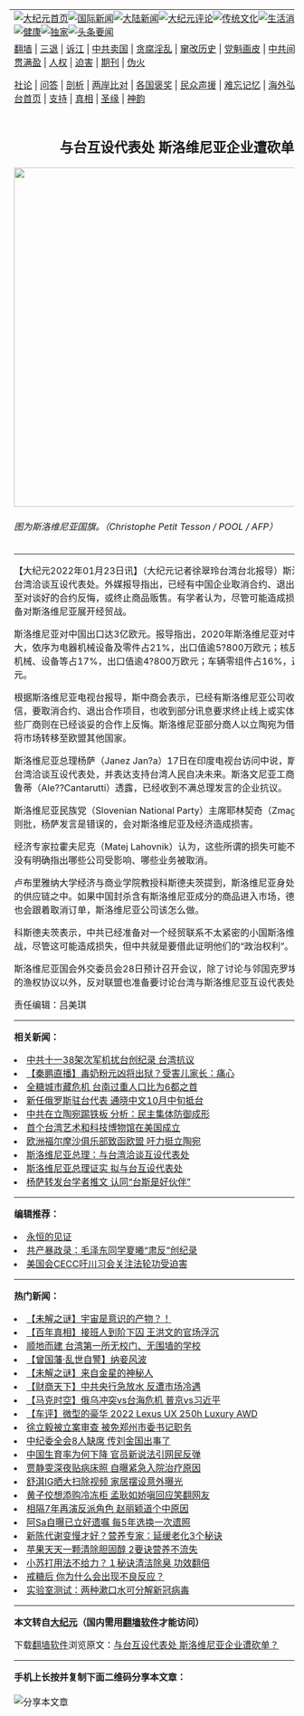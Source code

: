 <a name="1" id="1" target="_blank"></a><span id="1"></span>
<table align=center border="0"><tr><td colspan="2" VALIGN=TOP><a href="https://github.com/jymmdk364/djy/blob/master/gb/nf1351518.md#1"><img src="https://raw.githubusercontent.com/jymmdk364/www/master/t/djy/1.jpg" title="大纪元首页" alt="大纪元首页"></a><a href="https://github.com/jymmdk364/djy/blob/master/gb/n24hr.md#1"><img src="https://raw.githubusercontent.com/jymmdk364/www/master/t/djy/3.jpg" title="国际新闻" alt="国际新闻"></a><a href="https://github.com/jymmdk364/djy/blob/master/gb/nsc413.md#1"><img src="https://raw.githubusercontent.com/jymmdk364/www/master/t/djy/4.jpg" title="大陆新闻" alt="大陆新闻"></a><a href="https://github.com/jymmdk364/djy/blob/master/gb/news392.md#1"><img src="https://raw.githubusercontent.com/jymmdk364/www/master/t/djy/5.jpg" title="大纪元评论" alt="大纪元评论"></a><a href="https://github.com/jymmdk364/djy/blob/master/gb/news2007.md#1"><img src="https://raw.githubusercontent.com/jymmdk364/www/master/t/djy/6.jpg" title="传统文化" alt="传统文化"></a><a href="https://github.com/jymmdk364/djy/blob/master/gb/news2008.md#1"><img src="https://raw.githubusercontent.com/jymmdk364/www/master/t/djy/7.jpg" title="生活消费" alt="生活消费"></a><a href="https://github.com/jymmdk364/djy/blob/master/gb/ncyule.md#1"><img src="https://raw.githubusercontent.com/jymmdk364/www/master/t/djy/8.jpg" title="娱乐休闲" alt="娱乐休闲"></a><a href="https://github.com/jymmdk364/djy/blob/master/gb/nsc1002.md#1"><img src="https://raw.githubusercontent.com/jymmdk364/www/master/t/djy/9.jpg" title="健康" alt="健康"></a><a href="https://github.com/jymmdk364/djy/blob/master/gb/nf6092.md#1"><img src="https://raw.githubusercontent.com/jymmdk364/www/master/t/djy/10a.jpg" title="独家" alt="独家"></a><a href="https://github.com/jymmdk364/djy/blob/master/gb/nf4514.md#1"><img src="https://raw.githubusercontent.com/jymmdk364/www/master/t/djy/12a.jpg" title="头条要闻" alt="头条要闻"></a></td></tr>
<tr><td colspan="2" VALIGN=TOP><a target="_blank" href="https://github.com/jymmdk364/www/blob/master/README.md?zsrh#1">翻墙</a> | <a target="_blank" href="https://github.com/jymmdk364/djy/blob/master/gb/nf5657.md#1">三退</a> | <a target="_blank" href="https://github.com/jymmdk364/djy/blob/master/gb/nf6124.md#1">诉江</a> | <a target="_blank" href="https://github.com/jymmdk364/djy/blob/master/gb/nf1176117.md#1">中共卖国</a> | <a target="_blank" href="https://github.com/jymmdk364/djy/blob/master/gb/nf5773.md#1">贪腐淫乱</a> | <a target="_blank" href="https://github.com/jymmdk364/djy/blob/master/gb/nf1176115.md#1">窜改历史</a> | <a target="_blank" href="https://github.com/jymmdk364/djy/blob/master/gb/nf1176107.md#1">党魁画皮</a> | <a target="_blank" href="https://github.com/jymmdk364/djy/blob/master/gb/nf1320400.md#1">中共间谍</a> | <a target="_blank" href="https://github.com/jymmdk364/djy/blob/master/gb/nf1176114.md#1">破坏传统</a> | <a target="_blank" href="https://github.com/jymmdk364/ntdtv/blob/master/gb/prog447_1.md#1">恶贯满盈</a> | <a target="_blank" href="https://github.com/jymmdk364/djy/blob/master/gb/ncid278.md#1">人权</a> | <a target="_blank" href="https://github.com/jymmdk364/djy/blob/master/gb/nf1176111.md#1">迫害</a> | <a target="_blank" href="https://gitlab.com/szzdlab/mh-qikan/blob/master/README.md#1">期刊</a> | <a target="_blank" href="https://github.com/jymmdk364/djy/blob/master/gb/nf5562.md#1">伪火</a></p><p><a target="_blank" href="https://github.com/jymmdk364/djy/blob/master/gb/9p.md#1">社论</a> | <a target="_blank" href="https://github.com/jymmdk364/djy/blob/master/gb/nf4378.md#1">问答</a> | <a target="_blank" href="https://github.com/jymmdk364/djy/blob/master/gb/nf5792.md#1">剖析</a> | <a target="_blank" href="https://github.com/jymmdk364/djy/blob/master/gb/nf5735.md#1">两岸比对</a> | <a target="_blank" href="https://github.com/jymmdk364/djy/blob/master/gb/nf6119.md#1">各国褒奖</a> | <a target="_blank" href="https://github.com/jymmdk364/djy/blob/master/gb/nf6120.md#1">民众声援</a> | <a target="_blank" href="https://github.com/jymmdk364/djy/blob/master/gb/nf1188594.md#1">难忘记忆</a> | <a target="_blank" href="https://github.com/jymmdk364/djy/blob/master/gb/nf3180.md#1">海外弘传</a> | <a target="_blank" href="https://github.com/jymmdk364/djy/blob/master/gb/nf5410.md#1">万人上访</a> | <a target="_blank" href="https://github.com/jymmdk364/www/blob/master/README.md?zsrh#1">平台首页</a> | <a target="_blank" href="https://github.com/jymmdk364/djy/blob/master/gb/nf4386.md#1">支持</a> | <a target="_blank" href="https://github.com/jymmdk364/djy/blob/master/gb/nf4389.md#1">真相</a> | <a target="_blank" href="https://github.com/jymmdk364/djy/blob/master/gb/nf5790.md#1">圣缘</a> | <a target="_blank" href="https://github.com/jymmdk364/djy/blob/master/gb/nf4786.md#1">神韵</a></td></tr>
<tr><td VALIGN=TOP width="626"><h2 align=center>与台互设代表处 斯洛维尼亚企业遭砍单？</h2>
<img width="600" src="https://i.epochtimes.com/assets/uploads/2022/01/id13524189-538535-600x400.jpg" />
<h6>图为斯洛维尼亚国旗。（Christophe Petit Tesson / POOL / AFP）
</h6>
<hr>
<p>【大纪元2022年01月23日讯】（大纪元记者徐翠玲<ahref="https://github.com/jymmdk364/djy/blob/master/gb/tag/%E5%8F%B0%E6%B9%BE.md#1">台湾</a>台北报导）<ahref="https://github.com/jymmdk364/djy/blob/master/gb/tag/%E6%96%AF%E6%B4%9B%E7%BB%B4%E5%B0%BC%E4%BA%9A.md#1">斯洛维尼亚</a>正与<ahref="https://github.com/jymmdk364/djy/blob/master/gb/tag/%E5%8F%B0%E6%B9%BE.md#1">台湾</a>洽谈互设<ahref="https://github.com/jymmdk364/djy/blob/master/gb/tag/%E4%BB%A3%E8%A1%A8%E5%A4%84.md#1">代表处</a>。外媒报导指出，已经有中国<ahref="https://github.com/jymmdk364/djy/blob/master/gb/tag/%E4%BC%81%E4%B8%9A.md#1">企业</a>取消合约、退出合作项目，甚至对谈好的合约反悔，或终止商品贩售。有学者认为，尽管可能造成损失，中国已准备对斯洛维尼亚展开经贸战。</p>
<p><ahref="https://github.com/jymmdk364/djy/blob/master/gb/tag/%E6%96%AF%E6%B4%9B%E7%BB%B4%E5%B0%BC%E4%BA%9A.md#1">斯洛维尼亚</a>对中国出口达3亿欧元。报导指出，2020年斯洛维尼亚对中国出口前三大，依序为电器机械设备及零件占21%，出口值逾5?800万欧元；核反应相关锅炉、机械、设备等占17%，出口值逾4?800万欧元；车辆零组件占16%，近4?500万欧元。</p>
<p>根据斯洛维尼亚电视台报导，斯中商会表示，已经有斯洛维尼亚公司收到中国厂商来信，要取消合约、退出合作项目，也收到部分讯息要求终止线上或实体商品销售；有些厂商则在已经谈妥的合作上反悔。斯洛维尼亚部分商人以立陶宛为借镜，开始设法将市场转移至欧盟其他国家。</p>
<p>斯洛维尼亚总理杨萨（Janez Jan?a）17日在印度电视台访问中说，斯洛维尼亚正与台湾洽谈互设<ahref="https://github.com/jymmdk364/djy/blob/master/gb/tag/%E4%BB%A3%E8%A1%A8%E5%A4%84.md#1">代表处</a>，并表达支持台湾人民自决未来。斯洛文尼亚工商会总干事坎塔鲁蒂（Ale??Cantarutti）透露，已经收到不满总理发言的<ahref="https://github.com/jymmdk364/djy/blob/master/gb/tag/%E4%BC%81%E4%B8%9A.md#1">企业</a>抗议。</p>
<p>斯洛维尼亚民族党（Slovenian National Party）主席耶林契奇（Zmago Jelin?i?）则批，杨萨发言是错误的，会对斯洛维尼亚及经济造成损害。</p>
<p>经济专家拉霍夫尼克（Matej Lahovnik）认为，这些所谓的损失可能不太正确，因为没有明确指出哪些公司受影响、哪些业务被取消。</p>
<p>卢布里雅纳大学经济与商业学院教授科斯德夫茨提到，斯洛维尼亚身处中国市场导向的供应链之中。如果中国封杀含有斯洛维尼亚成分的商品进入市场，德商或法商可能也会跟着取消订单，斯洛维尼亚公司该怎么做。</p>
<p>科斯德夫茨表示，中共已经准备对一个经贸联系不太紧密的小国斯洛维尼亚展开经贸战，尽管这可能造成损失，但中共就是要借此证明他们的“政治权利”。</p>
<p>斯洛维尼亚国会外交委员会28日预计召开会议，除了讨论与邻国克罗埃西亚在皮兰湾的渔权协议以外，反对联盟也准备要讨论台湾与斯洛维尼亚互设代表处的决定。</p>
<p>责任编辑：吕美琪</p>

<hr>


<strong>相关新闻：</strong>
<li><a href="https://github.com/jymmdk364/djy/blob/master/gb/21/10/2/n13275695.md#1">中共十一38架次军机扰台创纪录 台湾抗议</a></li>
<li><a href="https://github.com/jymmdk364/djy/blob/master/gb/21/10/5/n13283996.md#1">【秦鹏直播】毒奶粉元凶将出狱？受害儿家长：痛心</a></li>
<li><a href="https://github.com/jymmdk364/djy/blob/master/gb/21/11/2/n13347727.md#1">全糖城市藏危机 台南过重人口比为6都之首</a></li>
<li><a href="https://github.com/jymmdk364/djy/blob/master/gb/21/11/16/n13379393.md#1">新任俄罗斯驻台代表 通晓中文10月中旬抵台</a></li>
<li><a href="https://github.com/jymmdk364/djy/blob/master/gb/21/11/27/n13401552.md#1">中共在立陶宛踢铁板 分析：民主集体防御成形</a></li>
<li><a href="https://github.com/jymmdk364/djy/blob/master/gb/21/12/13/n13433484.md#1">首个台湾艺术和科技博物馆在美国成立</a></li>
<li><a href="https://github.com/jymmdk364/djy/blob/master/gb/21/12/24/n13456981.md#1">欧洲福尔摩沙俱乐部致函欧盟 吁力挺立陶宛</a></li>
<li><a href="https://github.com/jymmdk364/djy/blob/master/gb/22/1/18/n13512116.md#1">斯洛维尼亚总理：与台湾洽谈互设代表处</a></li>
<li><a href="https://github.com/jymmdk364/djy/blob/master/gb/22/1/18/n13513288.md#1">斯洛维尼亚总理证实 拟与台互设代表处</a></li>
<li><a href="https://github.com/jymmdk364/djy/blob/master/gb/22/1/20/n13518525.md#1">杨萨转发台学者推文 认同“台斯是好伙伴”</a></li>
<hr>


<strong>编辑推荐：</strong>
<li><a href="https://github.com/upjkzu3674/www/blob/master/README.md?dfh#9" target="_blank">永恒的见证</a></li><li><a href="https://github.com/tsiac2612/djy/blob/master/gb/18/10/1/n10752586.md#1" target="_blank">共产暴政录：毛泽东同学夏曦“肃反”创纪录</a></li><li><a href="https://github.com/tsiac2612/djy/blob/master/gb/18/11/30/n10884257.md#1" target="_blank">美国会CECC吁川习会关注法轮功受迫害</a></li>
<hr>

<strong>热门新闻：</strong>
<li><a href="https://github.com/jymmdk364/djy/blob/master/gb/22/1/12/n13500792.md#1">【未解之谜】宇宙是意识的产物？！</a></li>
<li><a href="https://github.com/jymmdk364/djy/blob/master/gb/22/1/14/n13505150.md#1">【百年真相】接班人到阶下囚 王洪文的官场浮沉</a></li>
<li><a href="https://github.com/jymmdk364/djy/blob/master/gb/22/1/15/n13505813.md#1">顺地而建 台湾第一所无校门、无围墙的学校</a></li>
<li><a href="https://github.com/jymmdk364/djy/blob/master/gb/21/12/15/n13439807.md#1">【曾国藩·乱世自警】纳妾风波</a></li>
<li><a href="https://github.com/jymmdk364/djy/blob/master/gb/22/1/20/n13518546.md#1">【未解之谜】来自金星的神秘人</a></li>
<li><a href="https://github.com/jymmdk364/djy/blob/master/gb/22/1/22/n13523013.md#1">【财商天下】中共央行急放水 反遭市场冷遇</a></li>
<li><a href="https://github.com/jymmdk364/djy/blob/master/gb/22/1/22/n13522553.md#1">【马克时空】俄乌冲突vs台海危机 普京vs习近平</a></li>
<li><a href="https://github.com/jymmdk364/djy/blob/master/gb/22/1/22/n13521492.md#1">【车评】微型的豪华 2022 Lexus UX 250h Luxury AWD</a></li>
<li><a href="https://github.com/jymmdk364/djy/blob/master/gb/22/1/21/n13520357.md#1">徐立毅被立案审查 被免郑州市委书记职务</a></li>
<li><a href="https://github.com/jymmdk364/djy/blob/master/gb/22/1/21/n13519401.md#1">中纪委全会8人缺席 传刘金国出事了</a></li>
<li><a href="https://github.com/jymmdk364/djy/blob/master/gb/22/1/20/n13518550.md#1">中国生育率为何下降 官员新说法引网民反弹</a></li>
<li><a href="https://github.com/jymmdk364/djy/blob/master/gb/22/1/20/n13518759.md#1">贾静雯深夜贴病床照 自曝紧急入院治疗原因</a></li>
<li><a href="https://github.com/jymmdk364/djy/blob/master/gb/22/1/20/n13518942.md#1">舒淇IG晒大扫除视频 家居摆设意外曝光</a></li>
<li><a href="https://github.com/jymmdk364/djy/blob/master/gb/22/1/21/n13521096.md#1">黄子佼想添购冷冻柜 孟耿如娇嗔回应笑翻网友</a></li>
<li><a href="https://github.com/jymmdk364/djy/blob/master/gb/22/1/21/n13521362.md#1">相隔7年再演反派角色 赵丽颖道个中原因</a></li>
<li><a href="https://github.com/jymmdk364/djy/blob/master/gb/22/1/20/n13519152.md#1">阿Sa自曝已立好遗嘱 每5年选换一次遗照</a></li>
<li><a href="https://github.com/jymmdk364/djy/blob/master/gb/22/1/15/n13506812.md#1">新陈代谢变慢才好？营养专家：延缓老化3个秘诀</a></li>
<li><a href="https://github.com/jymmdk364/djy/blob/master/gb/22/1/19/n13514374.md#1">苹果天天一颗清除胆固醇 2要诀营养不流失</a></li>
<li><a href="https://github.com/jymmdk364/djy/blob/master/gb/22/1/21/n13521232.md#1">小苏打用法不给力？１秘诀清洁除臭 功效翻倍</a></li>
<li><a href="https://github.com/jymmdk364/djy/blob/master/gb/22/1/20/n13518202.md#1">戒糖后 你为什么会出现不良反应？</a></li>
<li><a href="https://github.com/jymmdk364/djy/blob/master/gb/22/1/20/n13518129.md#1">实验室测试：两种漱口水可分解新冠病毒</a></li>
<hr>

<strong>本文转自<a href="https://www.epochtimes.com">大纪元</a>（国内需用<a href="https://github.com/jymmdk364/www/blob/master/README.md#8">翻墙软件</a>才能访问）</strong><p>下载<a href="https://github.com/jymmdk364/www/blob/master/README.md#8">翻墙软件</a>浏览原文：<a href="https://www.epochtimes.com/gb/22/1/23/n13524187.htm">与台互设代表处 斯洛维尼亚企业遭砍单？</a></p><hr>

<strong>手机上长按并复制下面二维码分享本文章：</strong><br><br><img src="https://chart.apis.google.com/chart?cht=qr&chs=240x240&choe=UTF-8&chld=M|2&chl=https://github.com/jymmdk364/djy/blob/master/gb/22/1/23/n13524187.md%231" title="分享本文章"></td><td VALIGN=TOP><a href="https://github.com/jymmdk364/djy/blob/master/gb/16/1/21/n4622075.md?dfh#1" target="_blank"><img src="https://raw.githubusercontent.com/jymmdk364/djy/master/gb/300/wei-f1.jpg" title="中共的伪火骗局"  alt="中共的伪火骗局"></a><br><a href="https://github.com/jymmdk364/www/blob/master/README.md?dfh#9" target="_blank"><img src="https://raw.githubusercontent.com/jymmdk364/djy/master/gb/300/yong-h.jpg" title="永恒的见证"  alt="永恒的见证"></a><br><a href="https://github.com/jymmdk364/djy/blob/master/gb/13/9/29/n3974789.md?dfh#1" target="_blank"><img src="https://raw.githubusercontent.com/jymmdk364/djy/master/gb/300/shang-lnz.jpg" title="善良女子被中共投男牢"  alt="善良女子被中共投男牢"></a><br><a href="https://github.com/jymmdk364/djy/blob/master/gb/16/3/16/n4663449.md?dfh#1" target="_blank"><img src="https://raw.githubusercontent.com/jymmdk364/djy/master/gb/300/huo-z3.jpg" title="警卫目击活摘器官"  alt="警卫目击活摘器官"></a><br><a href="https://github.com/jymmdk364/djy/blob/master/gb/16/8/7/n8177641.md?dfh#1" target="_blank"><img src="https://raw.githubusercontent.com/jymmdk364/djy/master/gb/300/huo-z4.jpg" title="证人描述活摘恐怖"  alt="证人描述活摘恐怖"></a><br><a href="https://github.com/jymmdk364/djy/blob/master/gb/10/4/19/n2881569.md?dfh#1" target="_blank"><img src="https://raw.githubusercontent.com/jymmdk364/djy/master/gb/300/huo-z1.jpg" title="揭开活摘器官黑幕"  alt="揭开活摘器官黑幕"></a><br><a href="https://github.com/jymmdk364/djy/blob/master/gb/10/11/7/n3077476.md?dfh#1" target="_blank"><img src="https://raw.githubusercontent.com/jymmdk364/djy/master/gb/300/ma-ks.jpg" title="马克思的成魔之路"  alt="马克思的成魔之路"></a><br><a href="https://github.com/jymmdk364/djy/blob/master/gb/14/6/9/n4173977.md?dfh#1" target="_blank"><img src="https://raw.githubusercontent.com/jymmdk364/djy/master/gb/300/chang-zs.jpg" title="藏字石 蕴天机"  alt="藏字石 蕴天机"></a><br><a href="https://github.com/jymmdk364/djy/blob/master/gb/18/5/10/n10381511.md?dfh#1" target="_blank"><img src="https://raw.githubusercontent.com/jymmdk364/djy/master/gb/300/st1.jpg" title="关注三亿人三退"  alt="关注三亿人三退"></a><br><a href="https://github.com/jymmdk364/djy/blob/master/gb/18/3/21/n10237682.md?dfh#1" target="_blank"><img src="https://raw.githubusercontent.com/jymmdk364/djy/master/gb/300/jie-t.jpg" title="解体中共复兴中华"  alt="解体中共复兴中华"></a><br><a href="https://github.com/jymmdk364/djy/blob/master/gb/9/2/9/n2422991.md?dfh#1" target="_blank"><img src="https://raw.githubusercontent.com/jymmdk364/djy/master/gb/300/gao-zs.jpg" title="中共迫害良心律师"  alt="中共迫害良心律师"></a><br><a href="https://github.com/jymmdk364/djy/blob/master/gb/18/12/9/n10900044.md?dfh#1" target="_blank"><img src="https://raw.githubusercontent.com/jymmdk364/djy/master/gb/300/sj1.jpg" title="三百多万人举报江泽民"  alt="三百多万人举报江泽民"></a><br><a href="https://github.com/jymmdk364/djy/blob/master/gb/18/8/28/n10672014.md?dfh#1" target="_blank"><img src="https://raw.githubusercontent.com/jymmdk364/djy/master/gb/300/sj2.jpg" title="这些官员为何起诉江泽民"  alt="这些官员为何起诉江泽民"></a><br><a href="https://github.com/jymmdk364/djy/blob/master/gb/8/12/18/n2367165.md?dfh#1" target="_blank"><img src="https://raw.githubusercontent.com/jymmdk364/djy/master/gb/300/liangan.jpg" title="海峡两岸的强烈对比"  alt="海峡两岸的强烈对比"></a><br><a href="https://github.com/jymmdk364/djy/blob/master/gb/15/12/10/n4593139.md?dfh#1" target="_blank"><img src="https://raw.githubusercontent.com/jymmdk364/djy/master/gb/300/jia-ndzl.jpg" title="加拿大总理的贺信"  alt="加拿大总理的贺信"></a><br><a href="https://github.com/jymmdk364/djy/blob/master/gb/11/6/17/n3289382.md?dfh#1" target="_blank"><img src="https://raw.githubusercontent.com/jymmdk364/djy/master/gb/300/xiao-wd.jpg" title="探寻真相兼听则明"  alt="探寻真相兼听则明"></a><br><a href="https://github.com/jymmdk364/djy/blob/master/gb/18/10/27/n10812623.md?dfh#1" target="_blank"><img src="https://raw.githubusercontent.com/jymmdk364/djy/master/gb/300/yindu.jpg" title="印度媒体报道东方"  alt="印度媒体报道东方"></a><br><a href="https://github.com/jymmdk364/djy/blob/master/gb/18/6/9/n10469652.md?dfh#1" target="_blank"><img src="https://raw.githubusercontent.com/jymmdk364/djy/master/gb/300/xie-j.jpg" title="不一样的海外校园"  alt="不一样的海外校园"></a><br><a href="https://github.com/jymmdk364/djy/blob/master/gb/7/4/5/n1669415.md?dfh#1" target="_blank"><img src="https://raw.githubusercontent.com/jymmdk364/djy/master/gb/300/li-up.jpg" title="从大师到徒弟的传奇"  alt="从大师到徒弟的传奇"></a><br><a href="https://github.com/jymmdk364/djy/blob/master/gb/17/5/26/n9191512.md?dfh#1" target="_blank"><img src="https://raw.githubusercontent.com/jymmdk364/djy/master/gb/300/zfl2.jpg" title="亿万人与东方一本奇书"  alt="亿万人与东方一本奇书"></a><br><a href="https://github.com/jymmdk364/djy/blob/master/gb/13/11/27/n4020290.md?dfh#1" target="_blank"><img src="https://raw.githubusercontent.com/jymmdk364/djy/master/gb/300/zhen-h.jpg" title="大陆见不到的震撼场面"  alt="大陆见不到的震撼场面"></a><br><a href="https://github.com/jymmdk364/djy/blob/master/gb/15/7/17/n4482910.md?dfh#1" target="_blank"><img src="https://raw.githubusercontent.com/jymmdk364/djy/master/gb/300/dalu-sk.jpg" title="人心向善 大陆当初盛况"  alt="人心向善 大陆当初盛况"></a><br><a href="https://github.com/jymmdk364/djy/blob/master/gb/19/1/5/n10955468.md?dfh#1" target="_blank"><img src="https://raw.githubusercontent.com/jymmdk364/djy/master/gb/300/zfl1.jpg" title="追寻真理 这书讲什么"  alt="追寻真理 这书讲什么"></a><br><a href="https://github.com/jymmdk364/www/blob/master/README.md?dfh#1" target="_blank"><img src="https://raw.githubusercontent.com/jymmdk364/djy/master/gb/300/fq1.jpg" title="下载免费翻墙软件"  alt="下载免费翻墙软件"></a><br></td></tr></table>
